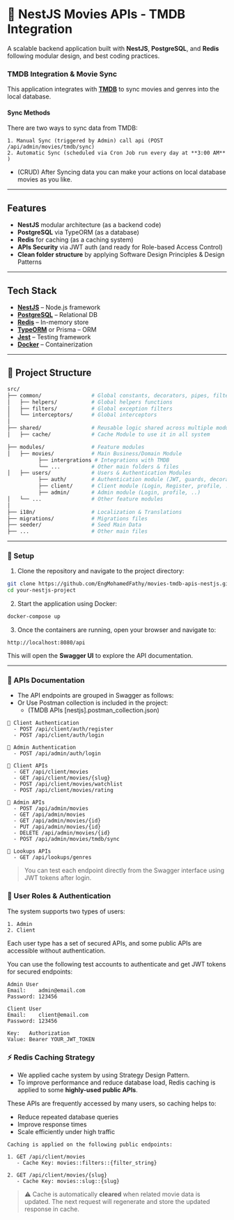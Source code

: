 # 🚀 NestJS Movies APIs - TMDB Integration

A scalable backend application built with **NestJS**, **PostgreSQL**, and **Redis** following modular design, and best coding practices.

### TMDB Integration & Movie Sync

This application integrates with **[TMDB](https://www.themoviedb.org/)** to sync movies and genres into the local database.

####  Sync Methods

There are two ways to sync data from TMDB:

```
1. Manual Sync (triggered by Admin) call api (POST /api/admin/movies/tmdb/sync)
2. Automatic Sync (scheduled via Cron Job run every day at **3:00 AM** )
```

- (CRUD) After Syncing data you can make your actions on local database movies as you like.

---

## Features

- **NestJS** modular architecture (as a backend code)
- **PostgreSQL** via TypeORM (as a database)
- **Redis** for caching (as a caching system)
- **APIs Security** via JWT auth (and ready for Role-based Access Control)
- **Clean folder structure** by applying Software Design Principles & Design Patterns

---
## Tech Stack

- **[NestJS](https://nestjs.com/)** – Node.js framework
- **[PostgreSQL](https://www.postgresql.org/)** – Relational DB
- **[Redis](https://redis.io/)** – In-memory store
- **[TypeORM](https://typeorm.io/)** or Prisma – ORM
- **[Jest](https://jestjs.io/)** – Testing framework
- **[Docker](https://www.docker.com/)** – Containerization

---

## 📁 Project Structure

```bash
src/
├── common/                # Global constants, decorators, pipes, filters
│   ├── helpers/           # Global helpers functions
│   ├── filters/           # Global exception filters
│   └── interceptors/      # Global interceptors  
│
├── shared/                # Reusable logic shared across multiple modules
│   ├── cache/             # Cache Module to use it in all system

├── modules/               # Feature modules
│   ├── movies/            # Main Business/Domain Module  
          ├── intergrations # Integrations with TMDB
          └── ...          # Other main folders & files
│   ├── users/             # Users & Authentication Modules
          ├── auth/        # Authentication module (JWT, guards, decorators)
          ├── client/      # Client module (Login, Register, profile, ..)
          ├── admin/       # Admin module (Login, profile, ..)
│   └── ...                # Other feature modules 
│
├── i18n/                  # Localization & Translations
├── migrations/            # Migrations files
├── seeder/                # Seed Main Data
├── ...                    # Other main files
```

---

### 🔧 Setup

1. Clone the repository and navigate to the project directory:

```bash
git clone https://github.com/EngMohamedFathy/movies-tmdb-apis-nestjs.git
cd your-nestjs-project
```

2. Start the application using Docker:

```bash
docker-compose up
```

3. Once the containers are running, open your browser and navigate to:

```
http://localhost:8080/api
```

This will open the **Swagger UI** to explore the API documentation.

---

### 🔧 APIs Documentation
- The API endpoints are grouped in Swagger as follows:
- Or Use Postman collection is included in the project:
  - (TMDB APIs [nestjs].postman_collection.json)

```
📁 Client Authentication
  - POST /api/client/auth/register
  - POST /api/client/auth/login

📁 Admin Authentication
  - POST /api/admin/auth/login

📁 Client APIs
  - GET /api/client/movies
  - GET /api/client/movies/{slug}
  - POST /api/client/movies/watchlist
  - POST /api/client/movies/rating

📁 Admin APIs
  - POST /api/admin/movies
  - GET /api/admin/movies
  - GET /api/admin/movies/{id}
  - PUT /api/admin/movies/{id}
  - DELETE /api/admin/movies/{id}
  - POST /api/admin/movies/tmdb/sync
  
📁 Lookups APIs
  - GET /api/lookups/genres
```

> You can test each endpoint directly from the Swagger interface using JWT tokens after login.

### 👥 User Roles & Authentication

The system supports two types of users:

```
1. Admin
2. Client
```

Each user type has a set of secured APIs, and some public APIs are accessible without authentication.

You can use the following test accounts to authenticate and get JWT tokens for secured endpoints:

```
Admin User
Email:    admin@email.com
Password: 123456

Client User
Email:    client@email.com
Password: 123456
```
```
Key:   Authorization
Value: Bearer YOUR_JWT_TOKEN
```

### ⚡ Redis Caching Strategy
- We applied cache system by using Strategy Design Pattern.
- To improve performance and reduce database load, Redis caching is applied to some **highly-used public APIs**.

These APIs are frequently accessed by many users, so caching helps to:

- Reduce repeated database queries
- Improve response times
- Scale efficiently under high traffic

```
Caching is applied on the following public endpoints:

1. GET /api/client/movies
   - Cache Key: movies::filters::{filter_string}

2. GET /api/client/movies/{slug}
   - Cache Key: movies::slug::{slug}
```

> ⚠️ Cache is automatically **cleared** when related movie data is updated. The next request will regenerate and store the updated response in cache.



